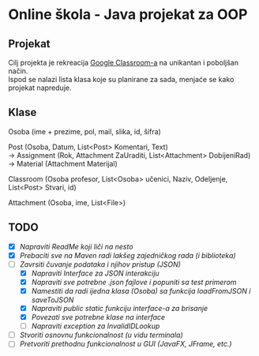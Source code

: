 # Online škola - Java projekat za OOP

## Projekat
Cilj projekta je rekreacija [Google Classroom-a](https://classroom.google.com/) na unikantan i poboljšan način.  
Ispod se nalazi lista klasa koje su planirane za sada, menjaće se kako projekat napreduje.

## Klase
Osoba (ime + prezime, pol, mail, slika, id, šifra)

Post (Osoba, Datum, List\<Post\> Komentari, Text)  
→ Assignment (Rok, Attachment ZaUraditi, List\<Attachment\> DobijeniRad)  
→ Material (Attachment Materijal)

Classroom (Osoba profesor, List\<Osoba\> učenici, Naziv, Odeljenje, List\<Post\> Stvari, id)

Attachment (Osoba, ime, List\<File\>)

## TODO
- [x] *Napraviti ReadMe koji liči na nesto*
- [x] *Prebaciti sve na Maven radi lakšeg zajedničkog rada (i biblioteka)*
- [ ] *Zavrsiti čuvanje podataka i njihov pristup (JSON)*
  - [X] *Napraviti Interface za JSON interakciju*
  - [X] *Napraviti sve potrebne .json fajlove i popuniti sa test primerom*
  - [X] *Namestiti da radi ijedna klasa (Osoba) sa funkcija loadFromJSON i saveToJSON*
  - [X] *Napraviti public static funkciju interface-a za brisanje*
  - [X] *Povezati sve potrebne klase na interface*
  - [ ] *Napraviti exception za InvalidIDLookup*
- [ ] *Stvoriti osnovnu funkcionalnost (u vidu terminala)*
- [ ] *Pretvoriti prethodnu funkcionalnost u GUI (JavaFX, JFrame, etc.)*
